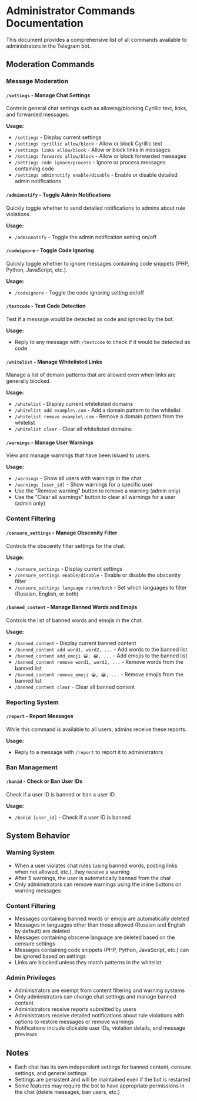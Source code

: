 # Administrator Commands Documentation

This document provides a comprehensive list of all commands available to administrators in the Telegram bot.

## Moderation Commands

### Message Moderation

#### `/settings` - Manage Chat Settings
Controls general chat settings such as allowing/blocking Cyrillic text, links, and forwarded messages.

**Usage:**
- `/settings` - Display current settings
- `/settings cyrillic allow/block` - Allow or block Cyrillic text
- `/settings links allow/block` - Allow or block links in messages
- `/settings forwards allow/block` - Allow or block forwarded messages
- `/settings code ignore/process` - Ignore or process messages containing code
- `/settings adminnotify enable/disable` - Enable or disable detailed admin notifications

#### `/adminnotify` - Toggle Admin Notifications
Quickly toggle whether to send detailed notifications to admins about rule violations.

**Usage:**
- `/adminnotify` - Toggle the admin notification setting on/off

#### `/codeignore` - Toggle Code Ignoring
Quickly toggle whether to ignore messages containing code snippets (PHP, Python, JavaScript, etc.).

**Usage:**
- `/codeignore` - Toggle the code ignoring setting on/off

#### `/testcode` - Test Code Detection
Test if a message would be detected as code and ignored by the bot.

**Usage:**
- Reply to any message with `/testcode` to check if it would be detected as code

#### `/whitelist` - Manage Whitelisted Links
Manage a list of domain patterns that are allowed even when links are generally blocked.

**Usage:**
- `/whitelist` - Display current whitelisted domains
- `/whitelist add example\.com` - Add a domain pattern to the whitelist
- `/whitelist remove example\.com` - Remove a domain pattern from the whitelist
- `/whitelist clear` - Clear all whitelisted domains

#### `/warnings` - Manage User Warnings
View and manage warnings that have been issued to users.

**Usage:**
- `/warnings` - Show all users with warnings in the chat
- `/warnings [user_id]` - Show warnings for a specific user
- Use the "Remove warning" button to remove a warning (admin only)
- Use the "Clear all warnings" button to clear all warnings for a user (admin only)

### Content Filtering

#### `/censure_settings` - Manage Obscenity Filter
Controls the obscenity filter settings for the chat.

**Usage:**
- `/censure_settings` - Display current settings
- `/censure_settings enable/disable` - Enable or disable the obscenity filter
- `/censure_settings language ru/en/both` - Set which languages to filter (Russian, English, or both)

#### `/banned_content` - Manage Banned Words and Emojis
Controls the list of banned words and emojis in the chat.

**Usage:**
- `/banned_content` - Display current banned content
- `/banned_content add word1, word2, ...` - Add words to the banned list
- `/banned_content add_emoji 😀, 😂, ...` - Add emojis to the banned list
- `/banned_content remove word1, word2, ...` - Remove words from the banned list
- `/banned_content remove_emoji 😀, 😂, ...` - Remove emojis from the banned list
- `/banned_content clear` - Clear all banned content

### Reporting System

#### `/report` - Report Messages
While this command is available to all users, admins receive these reports.

**Usage:**
- Reply to a message with `/report` to report it to administrators

### Ban Management

#### `/banid` - Check or Ban User IDs
Check if a user ID is banned or ban a user ID.

**Usage:**
- `/banid [user_id]` - Check if a user ID is banned

## System Behavior

### Warning System
- When a user violates chat rules (using banned words, posting links when not allowed, etc.), they receive a warning
- After 5 warnings, the user is automatically banned from the chat
- Only administrators can remove warnings using the inline buttons on warning messages

### Content Filtering
- Messages containing banned words or emojis are automatically deleted
- Messages in languages other than those allowed (Russian and English by default) are deleted
- Messages containing obscene language are deleted based on the censure settings
- Messages containing code snippets (PHP, Python, JavaScript, etc.) can be ignored based on settings
- Links are blocked unless they match patterns in the whitelist

### Admin Privileges
- Administrators are exempt from content filtering and warning systems
- Only administrators can change chat settings and manage banned content
- Administrators receive reports submitted by users
- Administrators receive detailed notifications about rule violations with options to restore messages or remove warnings
- Notifications include clickable user IDs, violation details, and message previews

## Notes
- Each chat has its own independent settings for banned content, censure settings, and general settings
- Settings are persistent and will be maintained even if the bot is restarted
- Some features may require the bot to have appropriate permissions in the chat (delete messages, ban users, etc.) 
